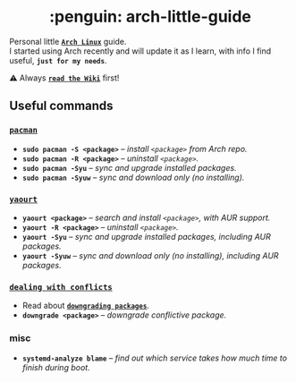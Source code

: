 <h1 align="center">
  <br>
    :penguin: arch-little-guide
  <br>
</h1>

Personal little [**`Arch Linux`**](https://www.archlinux.org/) guide.  
I started using Arch recently and will update it as I learn, with info I find useful, **`just for my needs`**.

:warning: Always [**`read the Wiki`**](https://wiki.archlinux.org/) first!

## Useful commands

### [**`pacman`**](https://wiki.archlinux.org/index.php/pacman)

- **`sudo pacman -S <package>`** – *install `<package>` from Arch repo.*  
- **`sudo pacman -R <package>`** – *uninstall `<package>`.*  
- **`sudo pacman -Syu`** – *sync and upgrade installed packages.*  
- **`sudo pacman -Syuw`** – *sync and download only (no installing).*  

### [**`yaourt`**](https://archlinux.fr/yaourt-en)

- **`yaourt <package>`** – *search and install `<package>`, with AUR support.*  
- **`yaourt -R <package>`** – *uninstall `<package>`.*  
- **`yaourt -Syu`** – *sync and upgrade installed packages, including AUR packages.*  
- **`yaourt -Syuw`** – *sync and download only (no installing), including AUR packages.*  

### [**`dealing with conflicts`**](https://wiki.archlinux.org/index.php/System_maintenance)

- Read about [**`downgrading packages`**](https://wiki.archlinux.org/index.php/downgrading_packages).  
- **`downgrade <package>`** – *downgrade conflictive package.*

### misc

- **`systemd-analyze blame`** – *find out which service takes how much time to finish during boot.*  
